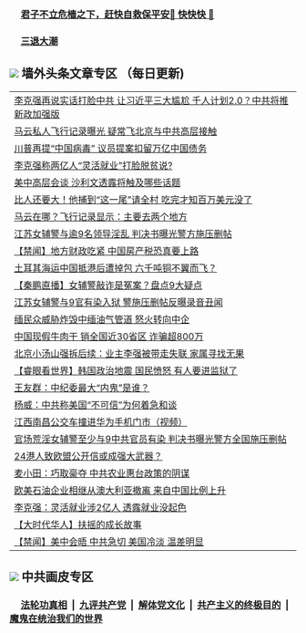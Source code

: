 
 ### &nbsp;&nbsp;&nbsp;&nbsp; [君子不立危樯之下，赶快自救保平安🍎 快快快 📩](https://github.com/pwgy/td/blob/master/README.md)

 ### &nbsp;&nbsp;&nbsp;&nbsp; [三退大潮](https://xcvkmzvnt.azureedge.net/?key=elmfdthqungpiwus&pin=85674129&ag=ogQuit&from=PW2) 

## <img src="https://img.icons8.com/cute-clipart/2x/circled-right.png"> 墙外头条文章专区 （每日更新)

<Table>
<tr><td colspan="2" align="left"><a href="https://sfxrgcdn.xhuyd.press/?name=c1346079&key=encdeuyadochlaxz&from=pw2">李克强再说实话打脸中共 让习近平三大尴尬 千人计划2.0？中共将推新政加强版</a></td></tr>
<tr><td colspan="2" align="left"><a href="https://sfxrgcdn.xhuyd.press/?name=c1346081&key=encdeuyadochlaxz&from=pw2">马云私人飞行记录曝光 疑常飞北京与中共高层接触</a></td></tr>
<tr><td colspan="2" align="left"><a href="https://sfxrgcdn.xhuyd.press/?name=c1346082&key=encdeuyadochlaxz&from=pw2">川普再提“中国病毒” 议员提案扣留万亿中国债务</a></td></tr>
<tr><td colspan="2" align="left"><a href="https://sfxrgcdn.xhuyd.press/?name=c1346056&key=encdeuyadochlaxz&from=pw2">李克强称两亿人“灵活就业”打脸脱贫说?</a></td></tr>
<tr><td colspan="2" align="left"><a href="https://sfxrgcdn.xhuyd.press/?name=c1346057&key=encdeuyadochlaxz&from=pw2">美中高层会谈 沙利文透露将触及哪些话题</a></td></tr>
<tr><td colspan="2" align="left"><a href="https://sfxrgcdn.xhuyd.press/?name=c1346135&key=encdeuyadochlaxz&from=pw2">比人还要大！他捕到“这一尾”请全村 吃完才知百万美元没了</a></td></tr>
<tr><td colspan="2" align="left"><a href="https://sfxrgcdn.xhuyd.press/?name=c1345990&key=encdeuyadochlaxz&from=pw2">马云在哪？飞行记录显示：主要去两个地方</a></td></tr>
<tr><td colspan="2" align="left"><a href="https://sfxrgcdn.xhuyd.press/?name=c1346033&key=encdeuyadochlaxz&from=pw2">江苏女辅警与逾9名领导淫乱 判决书曝光警方施压删帖</a></td></tr>
<tr><td colspan="2" align="left"><a href="https://sfxrgcdn.xhuyd.press/?name=c1345933&key=encdeuyadochlaxz&from=pw2">【禁闻】地方财政吃紧 中国房产税恐真要上路</a></td></tr>
<tr><td colspan="2" align="left"><a href="https://sfxrgcdn.xhuyd.press/?name=c1345993&key=encdeuyadochlaxz&from=pw2">土耳其海运中国抵港后遭掉包 六千吨铜不翼而飞？</a></td></tr>
<tr><td colspan="2" align="left"><a href="https://sfxrgcdn.xhuyd.press/?name=c1346124&key=encdeuyadochlaxz&from=pw2">【秦鹏直播】女辅警敲诈是冤案？盘点9大疑点</a></td></tr>
<tr><td colspan="2" align="left"><a href="https://sfxrgcdn.xhuyd.press/?name=c1345960&key=encdeuyadochlaxz&from=pw2">江苏女辅警与9官有染入狱 警施压删帖反曝录音丑闻</a></td></tr>
<tr><td colspan="2" align="left"><a href="https://sfxrgcdn.xhuyd.press/?name=c1345970&key=encdeuyadochlaxz&from=pw2">缅民众威胁炸毁中缅油气管道 怒火转向中企</a></td></tr>
<tr><td colspan="2" align="left"><a href="https://sfxrgcdn.xhuyd.press/?name=c1346034&key=encdeuyadochlaxz&from=pw2">中国现假牛肉干 销全国近30省区 诈骗超800万</a></td></tr>
<tr><td colspan="2" align="left"><a href="https://sfxrgcdn.xhuyd.press/?name=c1346035&key=encdeuyadochlaxz&from=pw2">北京小汤山强拆后续：业主李强被带走失联 家属寻找无果</a></td></tr>
<tr><td colspan="2" align="left"><a href="https://sfxrgcdn.xhuyd.press/?name=c1346022&key=encdeuyadochlaxz&from=pw2">【睿眼看世界】韩国政治地震 国民愤怒 有人要进监狱了</a></td></tr>
<tr><td colspan="2" align="left"><a href="https://sfxrgcdn.xhuyd.press/?name=c1346024&key=encdeuyadochlaxz&from=pw2">王友群：中纪委最大“内鬼”是谁？</a></td></tr>
<tr><td colspan="2" align="left"><a href="https://sfxrgcdn.xhuyd.press/?name=c1346123&key=encdeuyadochlaxz&from=pw2">杨威：中共称美国“不可信”为何着急和谈</a></td></tr>
<tr><td colspan="2" align="left"><a href="https://sfxrgcdn.xhuyd.press/?name=c1345987&key=encdeuyadochlaxz&from=pw2">江西南昌公交车撞进华为手机门市（视频）</a></td></tr>
<tr><td colspan="2" align="left"><a href="https://sfxrgcdn.xhuyd.press/?name=c1346070&key=encdeuyadochlaxz&from=pw2">官场荒淫女辅警至少与9中共官员有染 判决书曝光警方全国施压删帖</a></td></tr>
<tr><td colspan="2" align="left"><a href="https://sfxrgcdn.xhuyd.press/?name=c1346137&key=encdeuyadochlaxz&from=pw2">24港人致欧盟公开信或成强大武器？</a></td></tr>
<tr><td colspan="2" align="left"><a href="https://sfxrgcdn.xhuyd.press/?name=c1346143&key=encdeuyadochlaxz&from=pw2">麦小田：巧取豪夺 中共农业惠台政策的阴谋</a></td></tr>
<tr><td colspan="2" align="left"><a href="https://sfxrgcdn.xhuyd.press/?name=c1346140&key=encdeuyadochlaxz&from=pw2">欧美石油企业相继从澳大利亚撤离 来自中国比例上升</a></td></tr>
<tr><td colspan="2" align="left"><a href="https://sfxrgcdn.xhuyd.press/?name=c1345935&key=encdeuyadochlaxz&from=pw2">李克强：灵活就业涉2亿人 透露就业没起色</a></td></tr>
<tr><td colspan="2" align="left"><a href="https://sfxrgcdn.xhuyd.press/?name=c1344880&key=encdeuyadochlaxz&from=pw2">【大时代华人】扶摇的成长故事</a></td></tr>
<tr><td colspan="2" align="left"><a href="https://sfxrgcdn.xhuyd.press/?name=c1345937&key=encdeuyadochlaxz&from=pw2">【禁闻】美中会晤 中共急切 美国冷淡 温差明显</a></td></tr>

 </Table>
 
 ## <img src="https://img.icons8.com/cute-clipart/2x/circled-right.png"> 中共画皮专区
 ### &nbsp;&nbsp;&nbsp;&nbsp; [法轮功真相](https://github.com/begood0513/basic/blob/master/README.md) &nbsp;|&nbsp; [九评共产党](https://github.com/begood0513/9ping.md/blob/master/README.md) &nbsp;|&nbsp; [解体党文化](https://github.com/begood0513/jtdwh.md/blob/master/README.md)   &nbsp;|&nbsp; [共产主义的终极目的](https://github.com/begood0513/gczydzjmd.md/blob/master/README.md) &nbsp;|&nbsp; [魔鬼在统治我们的世界](https://github.com/begood0513/gczydzjmd.md/blob/master/README.md) 
